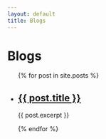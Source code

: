 ```yaml
---
layout: default
title: Blogs
---
```


# Blogs

<ul class="post-list">
  {% for post in site.posts %}
    <li class="post-item">
      <h2><a href="{{ post.url }}">{{ post.title }}</a></h2>
      <p class="excerpt">{{ post.excerpt }}</p>
    </li>
  {% endfor %}
</ul>
